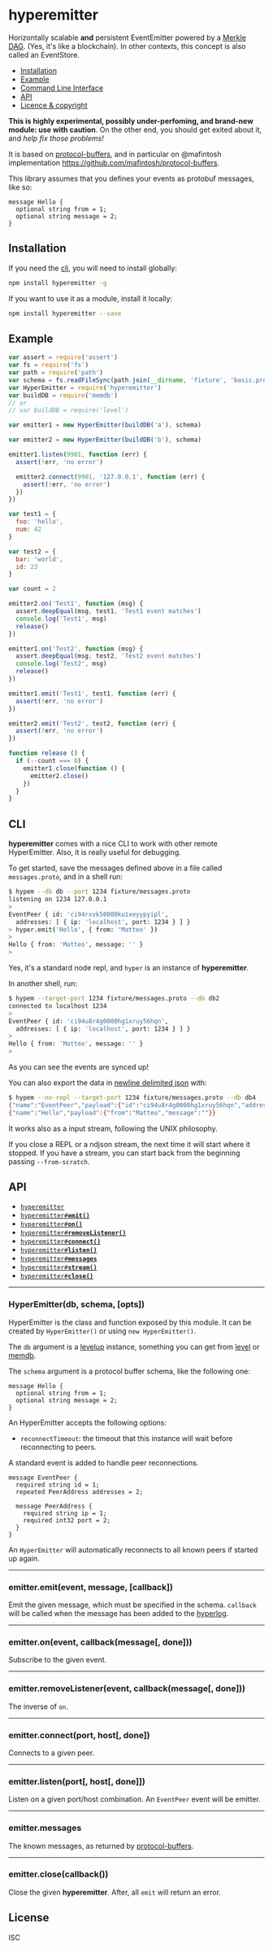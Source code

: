 # hyperemitter

Horizontally scalable __and__ persistent EventEmitter powered by a [Merkle DAG](http://npm.im/hyperlog).
(Yes, it's like a blockchain). In other contexts, this concept is also called an EventStore.

  * <a href="#install">Installation</a>
  * <a href="#example">Example</a>
  * <a href="#cli">Command Line Interface</a>
  * <a href="#api">API</a>
  * <a href="#licence">Licence &amp; copyright</a>

__This is highly experimental, possibly under-perfoming, and brand-new module: use with caution__.
On the other end, you should get exited about it, and _help fix those problems!_

It is based on [protocol-buffers](https://developers.google.com/protocol-buffers/), and in particular on
@mafintosh implementation https://github.com/mafintosh/protocol-buffers.

This library assumes that you defines your events as protobuf messages,
like so:

```
message Hello {
  optional string from = 1;
  optional string message = 2;
}
```

## Installation

If you need the [cli](#cli), you will need to install globally:

```bash
npm install hyperemitter -g
```

If you want to use it as a module, install it locally:

```bash
npm install hyperemitter --save
```

## Example

```js
var assert = require('assert')
var fs = require('fs')
var path = require('path')
var schema = fs.readFileSync(path.join(__dirname, 'fixture', 'basic.proto'))
var HyperEmitter = require('hyperemitter')
var buildDB = require('memdb')
// or
// var buildDB = require('level')

var emitter1 = new HyperEmitter(buildDB('a'), schema)

var emitter2 = new HyperEmitter(buildDB('b'), schema)

emitter1.listen(9901, function (err) {
  assert(!err, 'no error')

  emitter2.connect(9901, '127.0.0.1', function (err) {
    assert(!err, 'no error')
  })
})

var test1 = {
  foo: 'hello',
  num: 42
}

var test2 = {
  bar: 'world',
  id: 23
}

var count = 2

emitter2.on('Test1', function (msg) {
  assert.deepEqual(msg, test1, 'Test1 event matches')
  console.log('Test1', msg)
  release()
})

emitter1.on('Test2', function (msg) {
  assert.deepEqual(msg, test2, 'Test2 event matches')
  console.log('Test2', msg)
  release()
})

emitter1.emit('Test1', test1, function (err) {
  assert(!err, 'no error')
})

emitter2.emit('Test2', test2, function (err) {
  assert(!err, 'no error')
})

function release () {
  if (--count === 0) {
    emitter1.close(function () {
      emitter2.close()
    })
  }
}
```

## CLI

__hyperemitter__ comes with a nice CLI to work with other remote HyperEmitter. Also, it is really useful for debugging.


To get started, save the messages defined above in a file called `messages.proto`, and in a shell run:

```bash
$ hypem --db db --port 1234 fixture/messages.proto
listening on 1234 127.0.0.1
>
EventPeer { id: 'ci94rxvk50000ku1xeyypyipl',
  addresses: [ { ip: 'localhost', port: 1234 } ] }
> hyper.emit('Hello', { from: 'Matteo' })
>
Hello { from: 'Matteo', message: '' }
>
```

Yes, it's a standard node repl, and `hyper` is an instance of
__hyperemitter__.

In another shell, run:

```bash
$ hypem --target-port 1234 fixture/messages.proto --db db2
connected to localhost 1234
>
EventPeer { id: 'ci94u8r4g0000hg1xruy56hqn',
  addresses: [ { ip: 'localhost', port: 1234 } ] }
>
Hello { from: 'Matteo', message: '' }
>
```

As you can see the events are synced up!

You can also export the data in [newline delimited
json](http://ndjson.org/) with:

```bash
$ hypem --no-repl --target-port 1234 fixture/messages.proto --db db4
{"name":"EventPeer","payload":{"id":"ci94u8r4g0000hg1xruy56hqn","addresses":[{"ip":"localhost","port":1234}]}}
{"name":"Hello","payload":{"from":"Matteo","message":""}}
```

It works also as a input stream, following the UNIX philosophy.

If you close a REPL or a ndjson stream, the next time it will start where it
stopped. If you have a stream, you can start back from the beginning
passing `--from-scratch`.

## API

  * <a href="#hyperemitter"><code>hyperemitter</code></a>
  * <a href="#emit"><code>hyperemitter#<b>emit()</b></code></a>
  * <a href="#on"><code>hyperemitter#<b>on()</b></code></a>
  * <a href="#removeListener"><code>hyperemitter#<b>removeListener()</b></code></a>
  * <a href="#connect"><code>hyperemitter#<b>connect()</b></code></a>
  * <a href="#listen"><code>hyperemitter#<b>listen()</b></code></a>
  * <a href="#messages"><code>hyperemitter#<b>messages</b></code></a>
  * <a href="#stream"><code>hyperemitter#<b>stream()</b></code></a>
  * <a href="#close"><code>hyperemitter#<b>close()</b></code></a>

-------------------------------------------------------
<a name="hyperemitter"></a>
### HyperEmitter(db, schema, [opts])

HyperEmitter is the class and function exposed by this module.
It can be created by `HyperEmitter()` or using `new HyperEmitter()`.

The `db` argument is a [levelup](http://npm.im/levelup) instance,
something you can get from [level](http://npm.im/level) or
[memdb](http://npm.im/memdb).

The `schema` argument is a protocol buffer schema, like the following
one:

```
message Hello {
  optional string from = 1;
  optional string message = 2;
}
```

An HyperEmitter accepts the following options:

- `reconnectTimeout`: the timeout that this instance will wait before
  reconnecting to peers.

A standard event is added to handle peer reconnections.

```
message EventPeer {
  required string id = 1;
  repeated PeerAddress addresses = 2;

  message PeerAddress {
    required string ip = 1;
    required int32 port = 2;
  }
}
```

An `HyperEmitter` will automatically reconnects to all known peers if
started up again.

-------------------------------------------------------
<a name="emit"></a>
### emitter.emit(event, message, [callback])

Emit the given message, which must be specified in the schema.
`callback` will be called when the message has been added to the
[hyperlog](http://npm.im/hyperlog).

-------------------------------------------------------
<a name="on"></a>
### emitter.on(event, callback(message[, done]))

Subscribe to the given event.

-------------------------------------------------------
<a name="removeListener"></a>
### emitter.removeListener(event, callback(message[, done]))

The inverse of `on`.

-------------------------------------------------------
<a name="connect"></a>
### emitter.connect(port, host[, done])

Connects to a given peer.

-------------------------------------------------------
<a name="listen"></a>
### emitter.listen(port[, host[, done]])

Listen on a given port/host combination. An `EventPeer` event will be
emitter.

-------------------------------------------------------
<a name="messages"></a>
### emitter.messages

The known messages, as returned by
[protocol-buffers](http://npm.im/protocol-buffers).

-------------------------------------------------------
<a name="close"></a>
### emitter.close(callback())

Close the given __hyperemitter__. After, all `emit` will return an error.

## License

ISC

